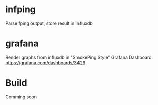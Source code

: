 # infping
Parse fping output, store result in influxdb

# grafana
Render graphs from influxdb in "SmokePing Style"
Grafana Dashboard: https://grafana.com/dashboards/3429

# Build
Comming soon